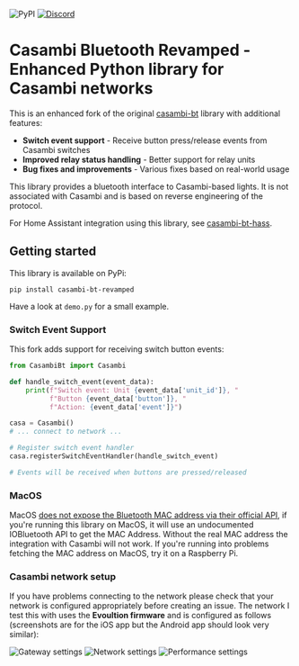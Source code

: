 ![PyPI](https://img.shields.io/pypi/v/casambi-bt-revamped)
[![Discord](https://img.shields.io/discord/1186445089317326888)](https://discord.gg/jgZVugfx)

# Casambi Bluetooth Revamped - Enhanced Python library for Casambi networks

This is an enhanced fork of the original [casambi-bt](https://github.com/lkempf/casambi-bt) library with additional features:

- **Switch event support** - Receive button press/release events from Casambi switches
- **Improved relay status handling** - Better support for relay units
- **Bug fixes and improvements** - Various fixes based on real-world usage

This library provides a bluetooth interface to Casambi-based lights. It is not associated with Casambi and is based on reverse engineering of the protocol.

For Home Assistant integration using this library, see [casambi-bt-hass](https://github.com/rankjie/casambi-bt-hass).

## Getting started

This library is available on PyPi:

```
pip install casambi-bt-revamped
```

Have a look at `demo.py` for a small example.

### Switch Event Support

This fork adds support for receiving switch button events:

```python
from CasambiBt import Casambi

def handle_switch_event(event_data):
    print(f"Switch event: Unit {event_data['unit_id']}, "
          f"Button {event_data['button']}, "
          f"Action: {event_data['event']}")

casa = Casambi()
# ... connect to network ...

# Register switch event handler
casa.registerSwitchEventHandler(handle_switch_event)

# Events will be received when buttons are pressed/released
```

### MacOS

MacOS [does not expose the Bluetooth MAC address via their official API](https://github.com/hbldh/bleak/issues/140),
if you're running this library on MacOS, it will use an undocumented IOBluetooth API to get the MAC Address.
Without the real MAC address the integration with Casambi will not work.
If you're running into problems fetching the MAC address on MacOS, try it on a Raspberry Pi.

### Casambi network setup

If you have problems connecting to the network please check that your network is configured appropriately before creating an issue. The network I test this with uses the **Evoultion firmware** and is configured as follows (screenshots are for the iOS app but the Android app should look very similar):

![Gateway settings](/doc/img/gateway.png)
![Network settings](/doc/img/network.png)
![Performance settings](/doc/img/perf.png)
